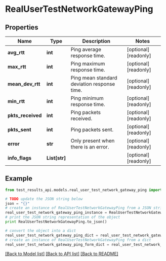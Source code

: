 # RealUserTestNetworkGatewayPing


## Properties
Name | Type | Description | Notes
------------ | ------------- | ------------- | -------------
**avg_rtt** | **int** | Ping average response time. | [optional] [readonly] 
**max_rtt** | **int** | Ping maximum response time. | [optional] [readonly] 
**mean_dev_rtt** | **int** | Ping mean standard deviation response time. | [optional] [readonly] 
**min_rtt** | **int** | Ping minimum response time. | [optional] [readonly] 
**pkts_received** | **int** | Ping packets received. | [optional] [readonly] 
**pkts_sent** | **int** | Ping packets sent. | [optional] [readonly] 
**error** | **str** | Only present when there is an error. | [optional] [readonly] 
**info_flags** | **List[str]** |  | [optional] [readonly] 

## Example

```python
from test_results_api.models.real_user_test_network_gateway_ping import RealUserTestNetworkGatewayPing

# TODO update the JSON string below
json = "{}"
# create an instance of RealUserTestNetworkGatewayPing from a JSON string
real_user_test_network_gateway_ping_instance = RealUserTestNetworkGatewayPing.from_json(json)
# print the JSON string representation of the object
print RealUserTestNetworkGatewayPing.to_json()

# convert the object into a dict
real_user_test_network_gateway_ping_dict = real_user_test_network_gateway_ping_instance.to_dict()
# create an instance of RealUserTestNetworkGatewayPing from a dict
real_user_test_network_gateway_ping_form_dict = real_user_test_network_gateway_ping.from_dict(real_user_test_network_gateway_ping_dict)
```
[[Back to Model list]](../README.md#documentation-for-models) [[Back to API list]](../README.md#documentation-for-api-endpoints) [[Back to README]](../README.md)


